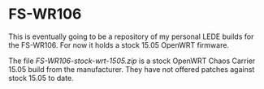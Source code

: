 # FS-WR106

This is eventually going to be a repository of my personal LEDE builds for the FS-WR106.  For now it holds a stock 15.05 OpenWRT firmware.

The file *FS-WR106-stock-wrt-1505.zip* is a stock OpenWRT Chaos Carrier 15.05 build from the manufacturer.  They have not offered patches against stock 15.05 to date.
